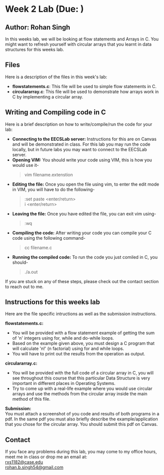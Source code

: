 # Week 2 Lab (Due: )
## Author: Rohan Singh  

In this weeks lab, we will be looking at flow statements and Arrays in C. You might want to refresh yourself with circular arrays that you learnt in data structures for this weeks lab.  

## Files
Here is a description of the files in this week's lab:  
  - **flowstatements.c**: This file will be used to simple flow statements in C.         
  - **circulararray.c**: This file will be used to demonstrate how arrays work in C by implementing a circular array.    

## Writing and Compiling code in C
Here is a brief description on how to write/compile/run the code for your lab: 
  - **Connecting to the EECSLab server:** Instructions for this are on Canvas and will be demonstrated in class. For this lab you may run the code locally, but in future labs you may want to connect to the EECSLab server.    
  - **Opening VIM:** You should write your code using VIM, this is how you would use it-
    > vim filename.extenstion  
  - **Editing the file:** Once you open the file using vim, to enter the edit mode in VIM, you will have to do the following-  
    > :set paste <enter/return>  
    > i <enter/return>    
  - **Leaving the file:** Once you have edited the file, you can exit vim using-  
    > <esc>  
    > :wq  
  - **Compiling the code:** After writing your code you can compile your C code using the following command-  
    > cc filename.c  
  - **Running the compiled code:** To run the code you just comiled in C, you should-  
    > ./a.out  

If you are stuck on any of these steps, please check out the contact section to reach out to me.  

## Instructions for this weeks lab
Here are the file specific intructions as well as the submission instructions.  

**flowstatements.c:**  
  - You will be provided with a flow statement example of getting the sum of 'n' integers using for, while and do-while loops.      
  - Based on the example given above, you must design a C program that will calculate 'n!' (n factorial) using for and while loops.    
  - You will have to print out the results from the operation as output.    
  
**circulararray.c:**
  - You will be provided with the full code of a circular array in C, you will see throughout this course that this particular Data Structure is very important in different places in Operating Systems.  
  - Try to come up with a real-life example where you would use circular arrays and use the methods from the circular array inside the main method of this file.  

**Submission:**  
You must attach a screenshot of you code and results of both programs in a pdf. In the same pdf you must also briefly describe the example/application that you chose for the circular array. You should submit this pdf on Canvas.  



## Contact
If you face any problems during this lab, you may come to my office hours, meet me in class or drop me an email at:  
rxs1182@case.edu  
rohan.b.singh54@gmail.com


































































